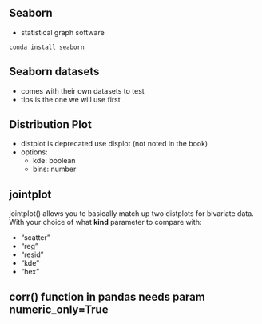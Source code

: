 ## Seaborn
- statistical graph software

```
conda install seaborn
```

## Seaborn datasets
- comes with their own datasets to test
- tips is the one we will use first

## Distribution Plot

- distplot is deprecated use displot (not noted in the book)
- options:
    - kde: boolean 
    - bins: number

## jointplot

jointplot() allows you to basically match up two distplots for bivariate data. With your choice of what **kind** parameter to compare with: 
* “scatter” 
* “reg” 
* “resid” 
* “kde” 
* “hex”

## corr() function in pandas needs param numeric_only=True